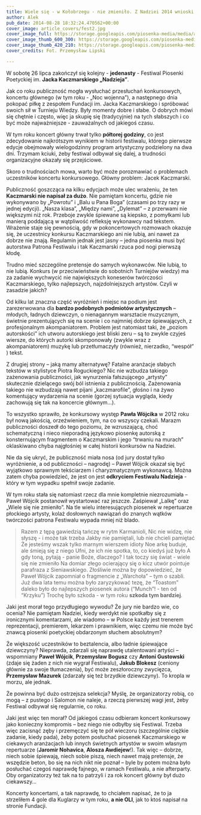 ```yaml
---
title: Wiele się - w Kołobrzegu - nie zmieniło. Z Nadziei 2014 wnioski krytyczne.
author: Alek
pub_date: 2014-08-28 18:32:24.470562+00:00
cover_image: article_covers/fest2.jpg
cover_image_full: https://storage.googleapis.com/piosenka-media/media/article_covers/fest2.jpg
cover_image_thumb_600_300: https://storage.googleapis.com/piosenka-media/media/article_covers/fest2.jpg.600x300_q85_crop_upscale.jpg
cover_image_thumb_420_210: https://storage.googleapis.com/piosenka-media/media/article_covers/fest2.jpg.420x210_q85_crop_upscale.jpg
cover_credits: Fot. Przemysław Lipski

---
```


W  sobotę 26 lipca zakończył się kolejny \- **jedenasty** \- Festiwal Piosenki Poetyckiej im. **Jacka Kaczmarskiego „Nadzieja”**.


Jak co roku publiczność mogła wysłuchać przesłuchań konkursowych, koncertu głównego \(w tym roku \- „Noc wojenna”\), a następnego dnia pokopać piłkę z zespołem Fundacji im. Jacka Kaczmarskiego i spróbować swoich sił w Turnieju Wiedzy. Były momenty dobre i słabe. O dobrych mówi się chętnie i często, więc ja skupię się \(tradycyjnie\) na tych słabszych i co być może najważniejsze \- zauważalnych od jakiegoś czasu.

W tym roku koncert główny trwał tylko **półtorej godziny**, co jest zdecydowanie najkrótszym wynikiem w historii festiwalu, którego pierwsze edycje obejmowały wielogodzinny program artystyczny podzielony na dwa dni. Trzymam kciuki, żeby festiwal odbywał się dalej, a trudności organizacyjne okazały się przejściowe.

Skoro o trudnościach mowa, warto być może porozmawiać o problemach uczestników koncertu konkursowego. Główny problem: Jacek Kaczmarski.

Publiczność goszcząca na kilku edycjach może ulec wrażeniu, że ten **Kaczmarski nie napisał za dużo**. Nie pamiętam koncertu, gdzie nie wykonywano by „Powrotu” i „Balu u Pana Boga” \(czasami po trzy razy w jednej edycji\). „Nasza klasa”, „Między nami”, „Dylemat” – z przerwami nie większymi niż rok. Przeboje zwykle śpiewane są kiepsko, z  pomyłkami lub manierą poddającą w wątpliwość refleksję wykonawcy nad tekstem. Wrażenie staje się pewnością, gdy w pokoncertowych rozmowach okazuje się, że uczestnicy konkursu Kaczmarskiego ani nie lubią, ani nawet za dobrze nie znają. Regulamin jednak jest jasny – jedna piosenka musi być autorstwa Patrona Festiwalu i tak Kaczmarski rzuca pod nogi pierwszą kłodę.

Trudno mieć szczególne pretensje do samych wykonawców. Nie lubią, to nie lubią. Konkurs \(w przeciwieństwie do sobotnich Turniejów wiedzy\) ma za zadanie wychwycić nie największych koneserów twórczości Kaczmarskiego, tylko najlepszych, najzdolniejszych artystów. Czyli w zasadzie jakich?

Od kilku lat znaczna część wyróżnień i miejsc na podium jest zarezerwowana dla **bardzo podobnych podmiotów artystycznych** – młodych, ładnych dziewczyn, o nienagannym warsztacie muzycznym, świetnie prezentujących się na scenie i co najmniej dobrze śpiewających, z profesjonalnym  akompaniatorem. Problem jest natomiast taki, że „poziom autorskości” ich utworu autorskiego jest bliski zeru – są to zwykle czyjeś wiersze, do których autorki skomponowały \(zwykle wraz z akompaniatorem\) muzykę lub przetłumaczyły \(również, nierzadko, “wespół” \) tekst.

Z drugiej strony – jaką mamy alternatywę? Fatalne aranżacje słabych tekstów w stylistyce Piotra Roguckiego? Nic nie wzbudza takiego zażenowania publiczności, jak wynurzenia fałszującego „artysty” skutecznie dzielącego swój ból istnienia z publicznością. Zażenowania takiego nie wzbudzają nawet pijani  „kaczmarofile”, głośno i na żywo komentujący wydarzenia na scenie \(gorzej sytuacja wygląda, kiedy zachowują się tak na koncercie głównym…\).

To wszystko sprawiło, że konkursowy występ **Pawła Wójcika** w 2012 roku był nową jakością, orzeźwieniem, tym, na co wszyscy czekali. Marazm publiczności doszedł do tego poziomu, że wzruszającą, choć schematyczną i nieco nieporadną językowo piosenkę autorską z konsternującym fragmentem o Kaczmarskim i jego “trwaniu na murach” oklaskiwano chyba najgłośniej w całej historii konkursów na Nadziei.

Nie da się ukryć, że publiczność miała nosa \(od jury dostał tylko wyróżnienie, a od publiczności – nagrodę\) – Paweł Wójcik okazał się być wyjątkowo sprawnym tekściarzem i charyzmatycznym wykonawcą. Można zatem chyba powiedzieć, że jest on jest **odkryciem Festiwalu Nadzieja** \- który w tym wypadku spełnił swoje zadanie.

W tym roku stała się natomiast rzecz dla mnie kompletnie niezrozumiała – Paweł Wójcik postanowił wystartować raz jeszcze. Zaśpiewał „Lalkę” oraz „Wiele się nie zmieniło”. Na tle wielu interesujących piosenek w repertuarze płockiego artysty, kolaż dosłownych nawiązań do znanych wątków twórczości patrona Festiwalu wypada mniej niż blado.

> Razem z tępą gawiedzią tańczę w rytm Karmanioli,
> Nic nie widzę, nie słyszę \- i może tak trzeba
> Jakby nie pamiętali, lub nie chcieli pamiętać
> Że jesteśmy wszak tylko marnym wierszem idioty
> Noe arkę buduje, ale śmieją się z niego
> Ufni, że ich nie spotka, to, co kiedyś już było
> A gdy toną, pytają \- panie Boże, dlaczego?
> I tak toczy się świat \- wiele się nie zmieniło
Na domiar złego ocierający się o kicz utwór pointuje parafraza z Sieniawskiego. Złośliwie można by dopowiedzieć, że Paweł Wójcik zapomniał o fragmencie z „Warchoła” – tym o szabli. Już dwa lata temu można było zaryzykować tezę, że “Toastom” daleko było do najlepszych piosenek autora \(“Munch”! \- ten od “Krzyku”\) Trochę było szkoda \- w tym roku **szkoda tym bardziej**.

Jaki jest morał tego przydługiego wywodu? Że jury nie bardzo wie, co ocenia? Nie pamiętam Nadziei, kiedy werdykt nie spotkałby się z ironicznymi komentarzami, ale wiadomo – w Polsce każdy jest trenerem reprezentacji, premierem, lekarzem i prawnikiem, więc czemu nie może być znawcą piosenki poetyckiej obdarzonym słuchem absolutnym?

Że większość uczestników to beztalencia, albo ładnie śpiewające dziewczyny? Nieprawda, zdarzali się naprawdę utalentowani artyści – wspomniany **Paweł Wójcik**, **Przemysław Bogusz** czy **Antoni Gustowski** \(zdaje się żaden z nich nie wygrał Festiwalu\), **Jakub Blokesz** \(ceniony głównie za swoje tłumaczenia\), być może zeszłoroczny zwycięzca, **Przemysław Mazurek** \(zdarzały się też brzydkie dziewczyny\). To kropla w morzu, ale jednak.

Że powinna być dużo ostrzejsza selekcja? Myślę, że organizatorzy robią, co mogą – z pustego i Salomon nie naleje, a rzeczą pierwszej wagi jest, żeby Festiwal odbywał się regularnie, co roku.

Jaki jest więc ten morał? Od jakiegoś czasu odbieram koncert konkursowy jako konieczny kompromis – bez niego nie odbyłby się Festiwal. Trzeba więc zacisnąć zęby i przemęczyć się te pół wieczoru \(szczególnie ciężkie zadanie, kiedy pada\), żeby potem posłuchać piosenek Kaczmarskiego w ciekawych aranżacjach lub innych świetnych artystów w swoim własnym repertuarze \(**Jaromir Nohavica**, **Alosza Awdiejew**!\). Tak więc – dobrze, niech sobie śpiewają, niech sobie piszą, niech nawet mają pretensje, że wszędzie beton, bo się na nich nikt nie poznał – byle by potem można było posłuchać czegoś naprawdę fajnego, w ramach Festiwalu, a nie afterparty. Oby organizatorzy też tak na to patrzyli i za rok koncert główny był dużo ciekawszy…

Koncerty koncertami, a tak naprawdę, to chciałem napisać, że to ja strzeliłem 4 gole dla Kuglarzy w tym roku, **a nie OLI**, jak to ktoś napisał na stronie Fundacji.
